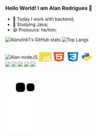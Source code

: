 ### Hello World! I am Alan Rodrigues 👋

- 🔭 Today I work with backend;
- 🌱 Studying Java;
- 😄 Pronouns: he/him;

![Alanzink1's GitHub stats](https://github-readme-stats.vercel.app/api?username=alanzink1&theme=dark)
![Top Langs](https://github-readme-stats.vercel.app/api/top-langs/?username=alanzink1&theme=dark)

<div style="display: inline_block"><br>
  <img align="center" alt="Alan-nodeJS" height="30" width="30" src="https://static-00.iconduck.com/assets.00/node-js-icon-454x512-nztofx17.png">
  <img align="center" alt="Alan-Js" height="30" width="40" src="https://raw.githubusercontent.com/devicons/devicon/master/icons/javascript/javascript-plain.svg">
  <img align="center" alt="Alan-HTML" height="30" width="40" src="https://raw.githubusercontent.com/devicons/devicon/master/icons/html5/html5-original.svg">
  <img align="center" alt="Alan-CSS" height="30" width="40" src="https://raw.githubusercontent.com/devicons/devicon/master/icons/css3/css3-original.svg">
  <img align="center" alt="Alan-Python" height="30" width="40" src="https://raw.githubusercontent.com/devicons/devicon/master/icons/python/python-original.svg">
</div>

  <div>
  <a href="https://instagram.com/alanjrs_" target="_blank"><img src="https://img.shields.io/badge/-Instagram-%23E4405F?style=for-the-badge&logo=instagram&logoColor=white" target="_blank"></a>
<!--  	<a href="https://www.twitch.tv/rafaballerinii" target="_blank"><img src="https://img.shields.io/badge/Twitch-9146FF?style=for-the-badge&logo=twitch&logoColor=white" target="_blank"></a> -->
<!--  <a href="https://discord.gg/wagxzStdcR" target="_blank"><img src="https://img.shields.io/badge/Discord-7289DA?style=for-the-badge&logo=discord&logoColor=white" target="_blank"></a>  -->
  <a href = "mailto:alanrod37831@gmail.com"><img src="https://img.shields.io/badge/Gmail-D14836?style=for-the-badge&logo=gmail&logoColor=white" target="_blank"></a>
<!--   <a href="https://www.linkedin.com/in/rafaella-ballerini-45875016a" target="_blank"><img src="https://img.shields.io/badge/-LinkedIn-%230077B5?style=for-the-badge&logo=linkedin&logoColor=white" target="_blank"></a>  -->
  <a href = "https://contate.me/alanrodrigues"><img src="https://img.shields.io/badge/WhatsApp-25D366?style=for-the-badge&logo=whatsapp&logoColor=white" target="_blank"></a>
  <a href = "https://codepen.io/alanzink1"><img src="https://img.shields.io/badge/Codepen-000000?style=for-the-badge&logo=codepen&logoColor=white" target="_blank"></a>
  <a href = "https://twitter.com/AlanJRS1_"><img src="https://img.shields.io/badge/Twitter-1DA1F2?style=for-the-badge&logo=twitter&logoColor=white" target="_blank"></a>
  
  </div>
  
![Snake animation](https://github.com/alanzink1/alanzink1/blob/output/github-contribution-grid-snake.svg) 
 
